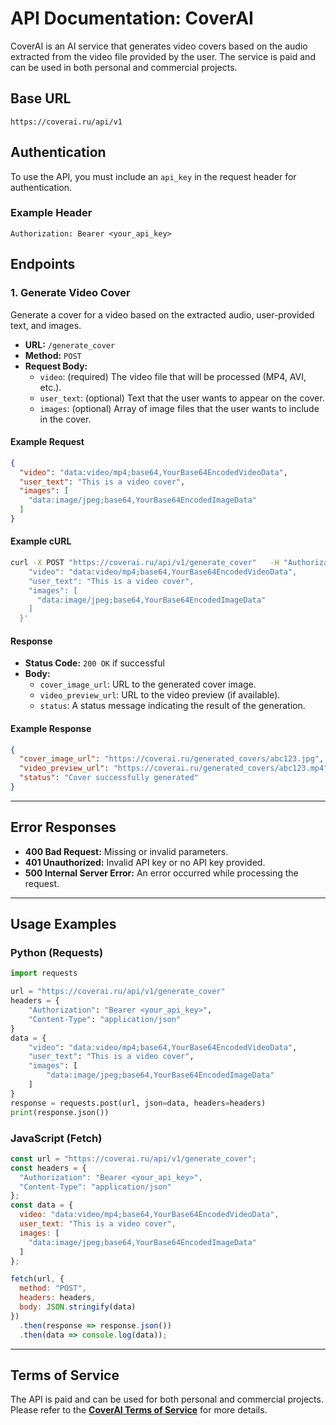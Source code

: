 
# API Documentation: CoverAI

CoverAI is an AI service that generates video covers based on the audio extracted from the video file provided by the user. The service is paid and can be used in both personal and commercial projects.

## Base URL

```curl
https://coverai.ru/api/v1
```

## Authentication

To use the API, you must include an `api_key` in the request header for authentication.

### Example Header

```header
Authorization: Bearer <your_api_key>
```

## Endpoints

### 1. **Generate Video Cover**

Generate a cover for a video based on the extracted audio, user-provided text, and images.

- **URL:** `/generate_cover`
- **Method:** `POST`
- **Request Body:**
  - `video`: (required) The video file that will be processed (MP4, AVI, etc.).
  - `user_text`: (optional) Text that the user wants to appear on the cover.
  - `images`: (optional) Array of image files that the user wants to include in the cover.

#### Example Request

```json
{
  "video": "data:video/mp4;base64,YourBase64EncodedVideoData",
  "user_text": "This is a video cover",
  "images": [
    "data:image/jpeg;base64,YourBase64EncodedImageData"
  ]
}
```

#### Example cURL

```bash
curl -X POST "https://coverai.ru/api/v1/generate_cover"   -H "Authorization: Bearer <your_api_key>"   -H "Content-Type: application/json"   -d '{
    "video": "data:video/mp4;base64,YourBase64EncodedVideoData",
    "user_text": "This is a video cover",
    "images": [
      "data:image/jpeg;base64,YourBase64EncodedImageData"
    ]
  }'
```

#### Response

- **Status Code:** `200 OK` if successful
- **Body:**
  - `cover_image_url`: URL to the generated cover image.
  - `video_preview_url`: URL to the video preview (if available).
  - `status`: A status message indicating the result of the generation.

#### Example Response

```json
{
  "cover_image_url": "https://coverai.ru/generated_covers/abc123.jpg",
  "video_preview_url": "https://coverai.ru/generated_covers/abc123.mp4",
  "status": "Cover successfully generated"
}
```

---

## Error Responses

- **400 Bad Request:** Missing or invalid parameters.
- **401 Unauthorized:** Invalid API key or no API key provided.
- **500 Internal Server Error:** An error occurred while processing the request.

---

## Usage Examples

### Python (Requests)

```python
import requests

url = "https://coverai.ru/api/v1/generate_cover"
headers = {
    "Authorization": "Bearer <your_api_key>",
    "Content-Type": "application/json"
}
data = {
    "video": "data:video/mp4;base64,YourBase64EncodedVideoData",
    "user_text": "This is a video cover",
    "images": [
        "data:image/jpeg;base64,YourBase64EncodedImageData"
    ]
}
response = requests.post(url, json=data, headers=headers)
print(response.json())
```

### JavaScript (Fetch)

```javascript
const url = "https://coverai.ru/api/v1/generate_cover";
const headers = {
  "Authorization": "Bearer <your_api_key>",
  "Content-Type": "application/json"
};
const data = {
  video: "data:video/mp4;base64,YourBase64EncodedVideoData",
  user_text: "This is a video cover",
  images: [
    "data:image/jpeg;base64,YourBase64EncodedImageData"
  ]
};

fetch(url, {
  method: "POST",
  headers: headers,
  body: JSON.stringify(data)
})
  .then(response => response.json())
  .then(data => console.log(data));
```

---

## Terms of Service

The API is paid and can be used for both personal and commercial projects. Please refer to the **[CoverAI Terms of Service](https://coverai.ru/terms)** for more details.
